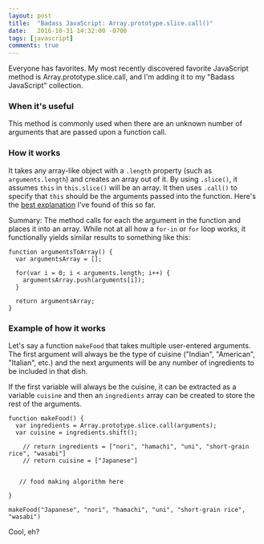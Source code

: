 ```yaml
---
layout: post
title:  "Badass JavaScript: Array.prototype.slice.call()"
date:   2016-10-31 14:32:00 -0700
tags: [javascript]
comments: true
---
```


Everyone has favorites. My most recently discovered favorite JavaScript method is Array.prototype.slice.call, and I'm adding it to my "Badass JavaScript" collection.

### When it's useful
This method is commonly used when there are an unknown number of arguments that are passed upon a function call.

### How it works
It takes any array-like object with a ``.length`` property (such as ``arguments.length``) and creates an array out of it. By using ``.slice()``, it assumes ``this`` in ``this.slice()`` will be an array. It then uses ``.call()`` to specify that ``this`` should be the arguments passed into the function. Here's the [best explanation][best explanation] I've found of this so far.

Summary: The method calls for each the argument in the function and places it into an array. While not at all how a ``for-in`` or ``for`` loop works, it functionally yields similar results to something like this:

```
function argumentsToArray() {
  var argumentsArray = [];

  for(var i = 0; i < arguments.length; i++) {
    argumentsArray.push(arguments[i]);
  }

  return argumentsArray;
}
```

### Example of how it works
Let's say a function ``makeFood`` that takes multiple user-entered arguments. The first argument will always be the type of cuisine ("Indian", "American", "Italian", etc.) and the next arguments will be any number of ingredients to be included in that dish.

If the first variable will always be the cuisine, it can be extracted as a variable ``cuisine`` and then an ``ingredients`` array can be created to store the rest of the arguments.

```
function makeFood() {
  var ingredients = Array.prototype.slice.call(arguments);
  var cuisine = ingredients.shift();

    // return ingredients = ["nori", "hamachi", "uni", "short-grain rice", "wasabi"]
    // return cuisine = ["Japanese"]


   // food making algorithm here

}

makeFood("Japanese", "nori", "hamachi", "uni", "short-grain rice", "wasabi")
```

Cool, eh?

[best explanation]: http://stackoverflow.com/questions/7056925/how-does-array-prototype-slice-call-work
